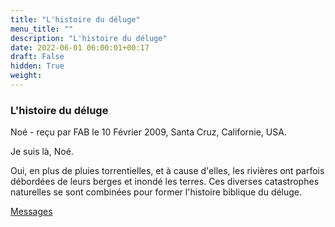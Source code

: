 ```yaml
---
title: "L'histoire du déluge"
menu_title: ""
description: "L'histoire du déluge"
date: 2022-06-01 06:00:01+00:17
draft: False
hidden: True
weight:
---
```

### L'histoire du déluge

Noé - reçu par FAB le 10 Février 2009, Santa Cruz, Californie, USA.

Je suis là, Noé.

Oui, en plus de pluies torrentielles, et à cause d'elles, les rivières ont parfois débordées de leurs berges et inondé les terres. Ces diverses catastrophes naturelles se sont combinées pour former l'histoire biblique du déluge.

[Messages](/fr-contemporary-messages/fr-contemporary-messages-by-date-order/fr-contemporary-messages-2009)
